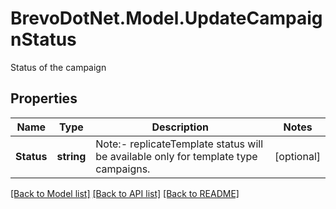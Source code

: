 # BrevoDotNet.Model.UpdateCampaignStatus
Status of the campaign

## Properties

Name | Type | Description | Notes
------------ | ------------- | ------------- | -------------
**Status** | **string** | Note:- replicateTemplate status will be available only for template type campaigns. | [optional] 

[[Back to Model list]](../../README.md#documentation-for-models) [[Back to API list]](../../README.md#documentation-for-api-endpoints) [[Back to README]](../../README.md)


